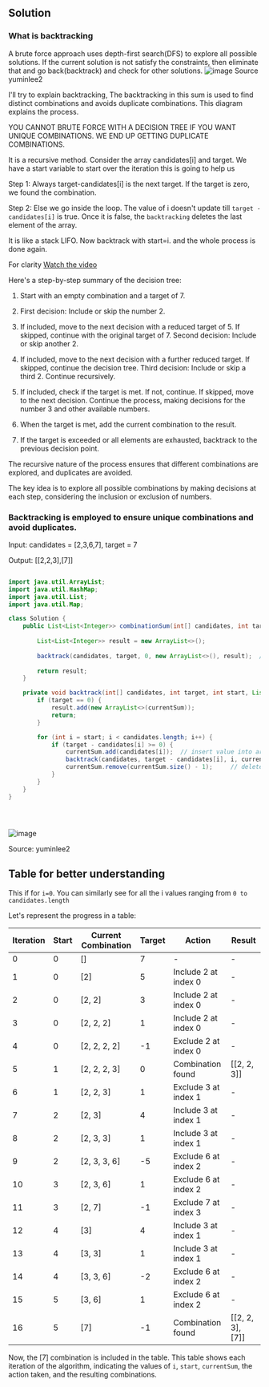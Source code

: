 ## Solution


### What is backtracking
A brute force approach uses depth-first search(DFS) to explore all possible solutions. If the current solution is not satisfy the constraints, then eliminate that and go back(backtrack) and check for other solutions.
![image](https://github.com/bruhathisp/dsa_java/assets/91585301/9db3c0a9-e9c2-4992-8a9a-aacf4248ff05)
Source yuminlee2

I'll try to explain backtracking, The backtracking in this sum is used to find distinct combinations and avoids duplicate combinations. This diagram explains the process.

YOU CANNOT BRUTE FORCE WITH A DECISION TREE IF YOU WANT UNIQUE COMBINATIONS. WE END UP GETTING DUPLICATE COMBINATIONS.

It is a recursive method. Consider the array candidates[i] and target. We have a start variable to start over the iteration this is going to help us 

Step 1: Always target-candidates[i] is the next target. If the target is zero, we found the combination. 

Step 2: Else we go inside the loop. The value of i doesn't update till `target - candidates[i]` is true. Once it is false, the `backtracking` deletes the last element of the array.

It is like a stack LIFO. Now backtrack with start=i. and the whole process is done again.

For clarity [Watch the video](https://youtu.be/GBKI9VSKdGg?feature=shared)

Here's a step-by-step summary of the decision tree:

1. Start with an empty combination and a target of 7.

2. First decision: Include or skip the number 2.

3. If included, move to the next decision with a reduced target of 5.
If skipped, continue with the original target of 7.
Second decision: Include or skip another 2.

4. If included, move to the next decision with a further reduced target.
If skipped, continue the decision tree.
Third decision: Include or skip a third 2. Continue recursively.

5. If included, check if the target is met. If not, continue.
If skipped, move to the next decision.
Continue the process, making decisions for the number 3 and other available numbers.

6. When the target is met, add the current combination to the result.

7. If the target is exceeded or all elements are exhausted, backtrack to the previous decision point.

The recursive nature of the process ensures that different combinations are explored, and duplicates are avoided.

The key idea is to explore all possible combinations by making decisions at each step, considering the inclusion or exclusion of numbers. 

### Backtracking is employed to ensure unique combinations and avoid duplicates. 



Input: candidates = [2,3,6,7], target = 7

Output: [[2,2,3],[7]]

``` java

import java.util.ArrayList;
import java.util.HashMap;
import java.util.List;
import java.util.Map;

class Solution {
    public List<List<Integer>> combinationSum(int[] candidates, int target) {
        
        List<List<Integer>> result = new ArrayList<>();
        
        backtrack(candidates, target, 0, new ArrayList<>(), result);  //initial start=0
        
        return result;
    }

    private void backtrack(int[] candidates, int target, int start, List<Integer> currentSum, List<List<Integer>> result) {
        if (target == 0) {
            result.add(new ArrayList<>(currentSum));
            return;
        }

        for (int i = start; i < candidates.length; i++) {
            if (target - candidates[i] >= 0) {
                currentSum.add(candidates[i]);  // insert value into array or push to the stack
                backtrack(candidates, target - candidates[i], i, currentSum, result);
                currentSum.remove(currentSum.size() - 1);     // delete the last element or pop out of the stack
            }
        }
    }
}





```
![image](https://github.com/bruhathisp/dsa_java/assets/91585301/ae1f6fb4-619d-45f2-89bd-bf65574fb378)

Source: yuminlee2



## Table for better understanding

This if for `i=0`. You can similarly see for all the i values ranging from `0 to candidates.length`

Let's represent the progress in a table:

| Iteration | Start | Current Combination | Target | Action                  | Result                                    |
|-----------|-------|----------------------|--------|-------------------------|-------------------------------------------|
| 0         | 0     | []                   | 7      | -                       | -                                         |
| 1         | 0     | [2]                  | 5      | Include 2 at index 0    | -                                         |
| 2         | 0     | [2, 2]               | 3      | Include 2 at index 0    | -                                         |
| 3         | 0     | [2, 2, 2]            | 1      | Include 2 at index 0    | -                                         |
| 4         | 0     | [2, 2, 2, 2]         | -1     | Exclude 2 at index 0    | -                                         |
| 5         | 1     | [2, 2, 2, 3]         | 0      | Combination found       | [[2, 2, 3]]                               |
| 6         | 1     | [2, 2, 3]            | 1      | Exclude 3 at index 1    | -                                         |
| 7         | 2     | [2, 3]               | 4      | Include 3 at index 1    | -                                         |
| 8         | 2     | [2, 3, 3]            | 1      | Include 3 at index 1    | -                                         |
| 9         | 2     | [2, 3, 3, 6]         | -5     | Exclude 6 at index 2    | -                                         |
| 10        | 3     | [2, 3, 6]            | 1      | Exclude 6 at index 2    | -                                         |
| 11        | 3     | [2, 7]               | -1     | Exclude 7 at index 3    | -                                         |
| 12        | 4     | [3]                  | 4      | Include 3 at index 1    | -                                         |
| 13        | 4     | [3, 3]               | 1      | Include 3 at index 1    | -                                         |
| 14        | 4     | [3, 3, 6]            | -2     | Exclude 6 at index 2    | -                                         |
| 15        | 5     | [3, 6]               | 1      | Exclude 6 at index 2    | -                                         |
| 16        | 5     | [7]                  | -1     | Combination found       | [[2, 2, 3], [7]]                         |

Now, the [7] combination is included in the table.
This table shows each iteration of the algorithm, indicating the values of `i`, `start`, `currentSum`, the action taken, and the resulting combinations.
